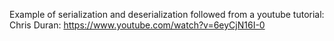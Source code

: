Example of serialization and deserialization followed from a youtube tutorial:
Chris Duran: https://www.youtube.com/watch?v=6eyCjN16I-0
